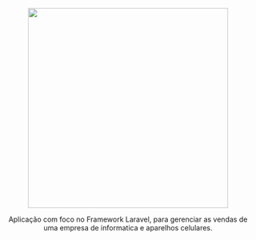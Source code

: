 <p align="center"><img src="https://res.cloudinary.com/dtfbvvkyp/image/upload/v1566331377/laravel-logolockup-cmyk-red.svg" width="400"></p>

<p align="center">
Aplicação com foco no Framework Laravel, para gerenciar as vendas de uma empresa de informatica e aparelhos celulares.
</p>
